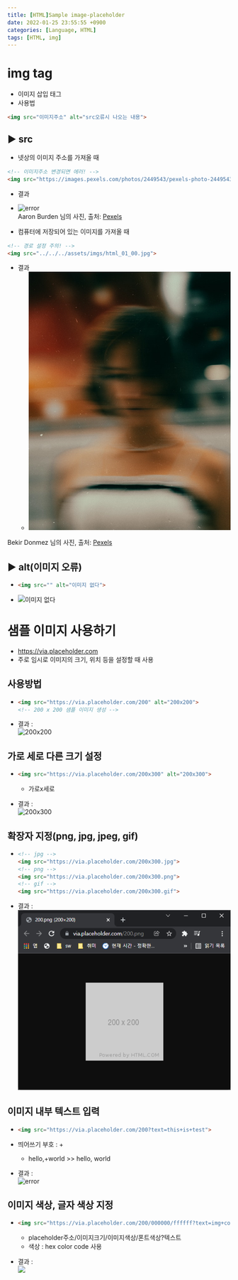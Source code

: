 ```yaml
---
title: [HTML]Sample image-placeholder
date: 2022-01-25 23:55:55 +0900
categories: [Language, HTML]
tags: [HTML, img]
---
```


# img tag
- 이미지 삽입 태그
- 사용법<br>

```html
<img src="이미지주소" alt="src오류시 나오는 내용">
```

## ▶ src
- 넷상의 이미지 주소를 가져올 때

```html
<!-- 이미지주소 변경되면 에러! -->
<img src="https://images.pexels.com/photos/2449543/pexels-photo-2449543.jpeg?auto=compress&cs=tinysrgb&dpr=2&h=750&w=1260"> 
```

- 결과
 - ![error](https://images.pexels.com/photos/2449543/pexels-photo-2449543.jpeg?auto=compress&cs=tinysrgb&dpr=2&h=750&w=1260)<br>
Aaron Burden 님의 사진, 출처: [Pexels](https://www.pexels.com/ko-kr/photo/2449543/)

- 컴퓨터에 저장되어 있는 이미지를 가져올 때

```html
<!-- 경로 설정 주의! -->
<img src="../../../assets/imgs/html_01_00.jpg">
```

- 결과
  - <img src="../../../assets/imgs/html_01_00.jpg">
Bekir Donmez 님의 사진, 출처: [Pexels](https://www.pexels.com/ko-kr/photo/9995685/)
## ▶ alt(이미지 오류)
- ```html
  <img src="" alt="이미지 없다">
  ```

- ![이미지 없다](../../../assets/imgs/html_01_010.png)

# 샘플 이미지 사용하기
- https://via.placeholder.com
- 주로 임시로 이미지의 크기, 위치 등을 설정할 때 사용

## 사용방법

- ```html
  <img src="https://via.placeholder.com/200" alt="200x200">
  <!-- 200 x 200 샘플 이미지 생성 -->
  ```

- 결과 : <br>
  <img src="https://via.placeholder.com/200" alt="200x200">

## 가로 세로 다른 크기 설정
- ```html
  <img src="https://via.placeholder.com/200x300" alt="200x300">
  ```

  - 가로x세로
- 결과 : <br>
  <img src="https://via.placeholder.com/200x300" alt="200x300">

## 확장자 지정(png, jpg, jpeg, gif)
- ```html
  <!-- jpg -->
  <img src="https://via.placeholder.com/200x300.jpg">
  <!-- png -->
  <img src="https://via.placeholder.com/200x300.png">
  <!-- gif -->
  <img src="https://via.placeholder.com/200x300.gif">
  ```

- 결과 : <br>
  ![02](../../../assets/imgs/html_01_02.png)
## 이미지 내부 텍스트 입력
- ```html
  <img src="https://via.placeholder.com/200?text=this+is+test">
  ```

- 띄어쓰기 부호 : +
  - hello,+world \>> hello, world

- 결과 : <br>
  <img src="https://via.placeholder.com/200?text=this+is+test" alt="error">

## 이미지 색상, 글자 색상 지정
- ```html
  <img src="https://via.placeholder.com/200/000000/ffffff?text=img+color,+txt+color">
  ```

  - placeholder주소/이미지크기/이미지색상/폰트색상?텍스트
  - 색상 : hex color code 사용
- 결과 : <br>
  <img src="https://via.placeholder.com/300x100/000000/ffffff?text=img+color,+txt+color">
